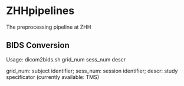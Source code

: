 # ZHHpipelines
The preprocessing pipeline at ZHH
## BIDS Conversion
Usage: dicom2bids.sh grid_num sess_num descr
  
  grid_num: subject identifier;
  sess_num: session identifier;
  descr: study specificator (currently available: TMS)
